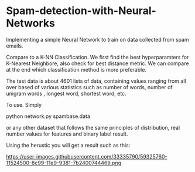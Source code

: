 # Spam-detection-with-Neural-Networks
Implementing a simple Neural Network to train on data collected from spam emails.

Compare to a K-NN Classification. We first find the best hyperparamters for K-Nearest Neighbore, also check for best distance metric.
We can compare at the end which classification method is more preferable.


The test data is about 4601 lists of data, containing values ranging from all over based of various statistics such as number of words, number of unigram words , longest word, shortest word, etc.


To use. Simply 

python network.py spambase.data

or any other dataset that follows the same principles of distribution, real number values for features and binary label result.

Using the herustic you will get a result such as this:

https://user-images.githubusercontent.com/33335790/59325760-11524500-8c99-11e9-9381-7b2400744469.png
